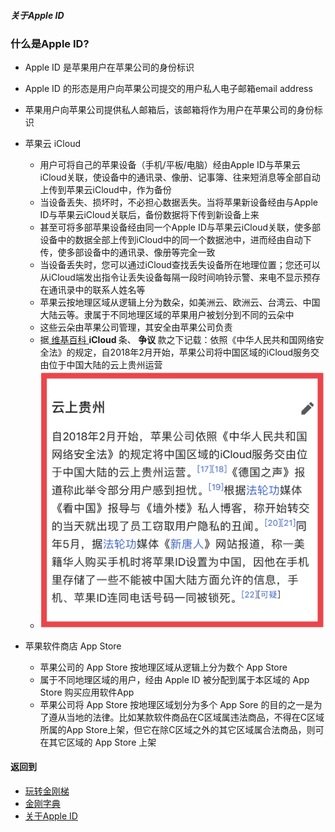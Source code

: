 ##### 关于Apple ID
### 什么是Apple ID?

- Apple ID 是苹果用户在苹果公司的身份标识
- Apple ID 的形态是用户向苹果公司提交的用户私人电子邮箱email address
- 苹果用户向苹果公司提供私人邮箱后，该邮箱将作为用户在苹果公司的身份标识
- 苹果云 iCloud
  - 用户可将自己的苹果设备（手机/平板/电脑）经由Apple ID与苹果云iCloud关联，使设备中的通讯录、像册、记事簿、往来短消息等全部自动上传到苹果云iCloud中，作为备份
  - 当设备丢失、损坏时，不必担心数据丢失。当将苹果新设备经由与Apple ID与苹果云iCloud关联后，备份数据将下传到新设备上来
  - 甚至可将多部苹果设备经由同一个Apple ID与苹果云iCloud关联，使多部设备中的数据全部上传到iCloud中的同一个数据池中，进而经由自动下传，使多部设备中的通讯录、像册等完全一致
  - 当设备丢失时，您可以通过iCloud查找丢失设备所在地理位置；您还可以从iCloud端发出指令让丢失设备每隔一段时间响铃示警、来电不显示预存在通讯录中的联系人姓名等
  - 苹果云按地理区域从逻辑上分为数朵，如美洲云、欧洲云、台湾云、中国大陆云等。隶属于不同地理区域的苹果用户被划分到不同的云朵中
  - 这些云朵由苹果公司管理，其安全由苹果公司负责
  - 据[ 维基百科 ](https://zh.m.wikipedia.org/wiki/ICloud)<strong> iCloud </strong>条、<strong> 争议 </strong>款之下记载：依照《中华人民共和国网络安全法》的规定，自2018年2月开始，苹果公司将中国区域的iCloud服务交由位于中国大陆的云上贵州运营
  - ![image](https://github.com/a2zitpro/web/blob/master/LadderFree/kkDictionary/kkAppLadder/iOS/8B92C5F9-A956-4267-AD4D-D0D5CF49C44B.jpeg)

- 苹果软件商店 App Store
  - 苹果公司的 App Store 按地理区域从逻辑上分为数个 App Store
  - 属于不同地理区域的用户，经由 Apple ID 被分配到属于本区域的 App Store 购买应用软件App
  - 苹果公司将 App Store 按地理区域划分为多个 App Sore 的目的之一是为了遵从当地的法律。比如某款软件商品在C区域属违法商品，不得在C区域所属的App Store上架，但它在除C区域之外的其它区域属合法商品，则可在其它区域的 App Store 上架
#### 返回到
- [玩转金刚梯](https://github.com/a2zitpro/web/blob/master/LadderFree/A.md)
- [金刚字典](https://github.com/a2zitpro/web/blob/master/LadderFree/kkDictionary/KKDictionary.md)
- [关于Apple ID](https://github.com/a2zitpro/web/blob/master/LadderFree/kkDictionary/kkAppLadder/iOS/AppleIDList.md)

